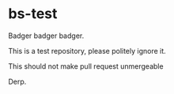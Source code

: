 bs-test
=======

Badger badger badger.

This is a test repository, please politely ignore it.

This should not make pull request unmergeable

Derp.
